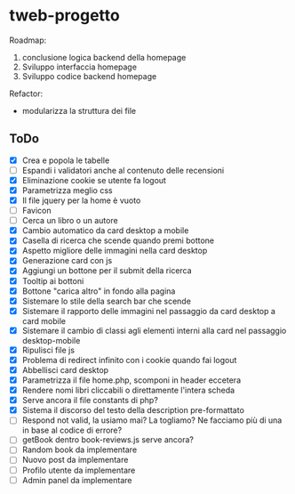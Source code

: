 # tweb-progetto

Roadmap:

1. conclusione logica backend della homepage
2. Sviluppo interfaccia homepage
3. Sviluppo codice backend homepage

Refactor:

- modularizza la struttura dei file

## ToDo

- [x] Crea e popola le tabelle
- [ ] Espandi i validatori anche al contenuto delle recensioni
- [x] Eliminazione cookie se utente fa logout
- [x] Parametrizza meglio css
- [x] Il file jquery per la home è vuoto
- [ ] Favicon
- [ ] Cerca un libro o un autore
- [x] Cambio automatico da card desktop a mobile
- [x] Casella di ricerca che scende quando premi bottone
- [x] Aspetto migliore delle immagini nella card desktop
- [x] Generazione card con js
- [x] Aggiungi un bottone per il submit della ricerca
- [x] Tooltip ai bottoni
- [x] Bottone "carica altro" in fondo alla pagina
- [x] Sistemare lo stile della search bar che scende
- [x] Sistemare il rapporto delle immagini nel passaggio da card desktop a card mobile
- [x] Sistemare il cambio di classi agli elementi interni alla card nel passaggio desktop-mobile
- [x] Ripulisci file js
- [x] Problema di redirect infinito con i cookie quando fai logout
- [x] Abbellisci card desktop
- [x] Parametrizza il file home.php, scomponi in header eccetera
- [x] Rendere nomi libri cliccabili o direttamente l'intera scheda
- [x] Serve ancora il file constants di php?
- [x] Sistema il discorso del testo della description pre-formattato
- [ ] Respond not valid, la usiamo mai? La togliamo? Ne facciamo più di una in base al codice di errore?
- [ ] getBook dentro book-reviews.js serve ancora?
- [ ] Random book da implementare
- [ ] Nuovo post da implementare
- [ ] Profilo utente da implementare
- [ ] Admin panel da implementare
